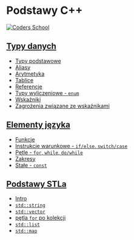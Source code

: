 # Podstawy C++

<a href="https://coders.school">
    <img width="500" data-src="img/coders_school_logo.png" src="img/coders_school_logo.png" alt="Coders School" class="plain">
</a>

## [Typy danych](02-types/)

* [Typy podstawowe](02-types/01-fundamental-types.md)
* [Aliasy](02-types/02-aliases.md)
* [Arytmetyka](02-types/03-arithmetics.md)
* [Tablice](02-types/04-arrays.md)
* [Referencje](02-types/05-references.md)
* [Typy wyliczeniowe - `enum`](02-types/06-enums.md)
* [Wskaźniki](02-types/07-pointers.md)
* [Zagrożenia związane ze wskaźnikami](02-types/08-hazards.md)

## [Elementy języka](03-language-elements/)

* [Funkcje](03-language-elements/01-functions.md)
* [Instrukcje warunkowe - `if/else`, `switch/case`](03-language-elements/02-branches.md)
* [Pętle - `for`, `while`, `do/while`](03-language-elements/03-loops.md)
* [Zakresy](03-language-elements/04-scopes.md)
* [Stałe - `const`](03-language-elements/05-const.md)

## [Podstawy STLa](04-stl-basics/)

* [Intro](04-stl-basics/00-intro.md)
* [`std::string`](04-stl-basics/01-string.md)
* [`std::vector`](04-stl-basics/02-vector.md)
* [pętla `for` po kolekcji](04-stl-basics/03-range-for.md)
* [`std::list`](04-stl-basics/04-list.md)
* [`std::map`](04-stl-basics/05-map.md)
